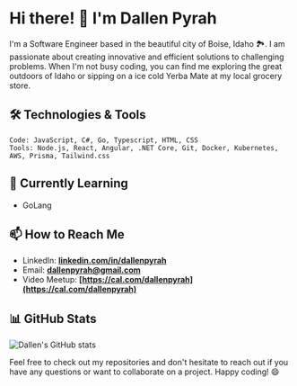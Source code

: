 # **Hi there! 👋 I'm Dallen Pyrah**

I'm a Software Engineer based in the beautiful city of Boise, Idaho 🏞️. I am passionate about creating innovative and efficient solutions to challenging problems. When I'm not busy coding, you can find me exploring the great outdoors of Idaho or sipping on a ice cold Yerba Mate at my local grocery store. 

## **🛠️ Technologies & Tools**

```
Code: JavaScript, C#, Go, Typescript, HTML, CSS
Tools: Node.js, React, Angular, .NET Core, Git, Docker, Kubernetes, AWS, Prisma, Tailwind.css
```

## **🌱 Currently Learning**

- GoLang

## **📫 How to Reach Me**

- LinkedIn: **[linkedin.com/in/dallenpyrah](https://www.linkedin.com/in/dallenpyrah)**
- Email: **[dallenpyrah@gmail.com](mailto:dallenpyrah@gmail.com)**
- Video Meetup: **[https://cal.com/dallenpyrah](https://cal.com/dallenpyrah)**

## **📊 GitHub Stats**

![Dallen's GitHub stats](https://github-readme-stats.vercel.app/api?username=dallenpyrah&count_private=true)

Feel free to check out my repositories and don't hesitate to reach out if you have any questions or want to collaborate on a project. Happy coding! 😄
